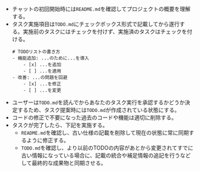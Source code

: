 - チャットの初回開始時には`README.md`を確認してプロジェクトの概要を理解する。
- タスク実施項目は`TODO.md`にチェックボックス形式で記載してから遂行する。実施前のタスクにはチェックを付けず、実施済のタスクはチェックを付ける。
    ```markdown: TODO.md
    # TODOリストの書き方
    - 機能追加: ...のために...を導入
        - [x] ...を追加
        - [ ] ...を適用
    - 改善: ...の問題を回避
        - [x] ...を修正
        - [ ] ...を変更
    ```
- ユーザーは`TODO.md`を読んでからあなたのタスク実行を承認するかどうか決定するため、タスク提案時には`TODO.md`が作成されている状態にする。
- コードの修正で不要になった過去のコードや機能は適切に削除する。
- タスクが完了したら、下記を実施する。
    - `README.md`を確認し、古い仕様の記載を削除して現在の状態に常に同期するように修正する。
    - `TODO.md`を確認し、より以前のTODOの内容があとから変更されてすでに古い情報になっている場合に、記載の統合や補足情報の追記を行うなどして最終的な成果物と同期させる。